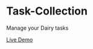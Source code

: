 # Task-Collection
Manage your Dairy tasks

<a href="https://vigilant-booth-c22d6b.netlify.app/">Live Demo
</a>
